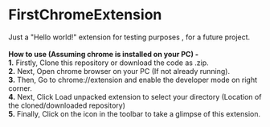 # FirstChromeExtension

Just a "Hello world!" extension for testing purposes , for a future project.</br></br>
<b>How to use (Assuming chrome is installed on your PC) - </b></br>
<b>1.</b> Firstly, Clone this repository or download the code as .zip.</br>
<b>2.</b> Next, Open chrome browser on your PC (If not already running).</br>
<b>3.</b> Then, Go to chrome://extension and enable the developer mode on right corner.</br>
<b>4.</b> Next, Click Load unpacked extension to select your directory (Location of the cloned/downloaded repository)</br>
<b>5.</b> Finally, Click on the icon in the toolbar to take a glimpse of this extension.
